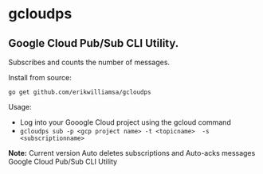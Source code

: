 # gcloudps

## Google Cloud Pub/Sub CLI Utility.

Subscribes and counts the number of messages.

Install from source:

`go get github.com/erikwilliamsa/gcloudps`


Usage:

* Log into your Gooogle Cloud project using the gcloud command 
* `gcloudps sub -p <gcp project name> -t <topicname>  -s <subscriptionname>` 

**Note:** Current version Auto deletes subscriptions and Auto-acks messages
Google Cloud Pub/Sub CLI Utility

